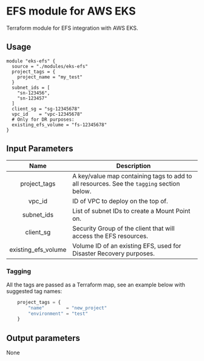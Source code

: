 # EFS module for AWS EKS
Terraform module for EFS integration with AWS EKS.

## Usage

```
module "eks-efs" {
  source = "./modules/eks-efs"
  project_tags = {
    project_name = "my_test"
  }
  subnet_ids = [
    "sn-123456",
    "sn-123457"
  ]
  client_sg = "sg-12345678"
  vpc_id    = "vpc-12345678"
  # Only for DR purposes:
  existing_efs_volume = "fs-12345678"
}
```


## Input Parameters
| Name        | Description     |
|:-------------:|-------------|
| project_tags | A key/value map containing tags to add to all resources. See the `tagging` section below. |
| vpc_id | ID of VPC to deploy on the top of. |
| subnet_ids | List of subnet IDs to create a Mount Point on. |
| client_sg | Security Group of the client that will access the EFS resources.  |
| existing_efs_volume | Volume ID of an existing EFS, used for Disaster Recovery purposes. |


### Tagging
All the tags are passed as a Terraform map, see an example below with suggested tag names:

```javascript
    project_tags = {
        "name"        = "new_project"
        "environment" = "test"
    }
```


## Output parameters

None